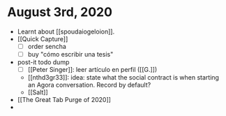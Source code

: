 # August 3rd, 2020
- Learnt about [[spoudaiogeloion]].
- [[Quick Capture]]
    - [ ] order sencha 
    - [ ] buy "cómo escribir una tesis"
- post-it todo dump
    - [ ] [[Peter Singer]]: leer artículo en perfil ([[G.]]) 
    - [[nthd3gr33]]: idea: state what the social contract is when starting an Agora conversation. Record by default?
    - [[Salt]]
- [[The Great Tab Purge of 2020]]
- 

